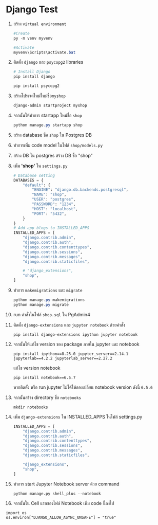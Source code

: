 # Django Test

1. สร้าง `virtual environment`
    
    ```powershell
    #Create
    py -m venv myvenv
    
    #Activate
    myvenv\Scripts\activate.bat
    ```
    
2. ติดตั้ง `django` และ `psycopg2` libraries
    
    ```powershell
    # Install Django
    pip install django
    
    pip install psycopg2
    ```
    
3. สร้างโปรเจคใหม่ใหม่ชื่อ`myshop`
    
    ```powershell
    django-admin startproject myshop
    ```
    
4. จากนั้นให้ทำการ startapp ใหม่ชื่อ `shop`
    
    ```powershell
    python manage.py startapp shop
    ```
    
5. สร้าง database ชื่อ `shop` ใน Postgres DB
6. ทำการเพิ่ม code model ในไฟล์ `shop/models.py`
7. สร้าง DB ใน postgres  สร้าง DB ชื่อ "shop"
8. เพิ่ม **'shop'** ใน `settings.py`
    
    ```python
    # Database setting
    DATABASES = {
        "default": {
            "ENGINE": "django.db.backends.postgresql",
            "NAME": "shop",
            "USER": "postgres",
            "PASSWORD": "1234",
            "HOST": "localhost",
            "PORT": "5432",
        }
    }
    # Add app blogs to INSTALLED_APPS
    INSTALLED_APPS = [
        "django.contrib.admin",
        "django.contrib.auth",
        "django.contrib.contenttypes",
        "django.contrib.sessions",
        "django.contrib.messages",
        "django.contrib.staticfiles",
    
        # "django_extensions",
        "shop",
    ]
    ```
    
9. ทำการ `makemigrations` และ `migrate`
    
    ```powershell
    python manage.py makemigrations
    python manage.py migrate
    ```
    
10. run คำสั่งในไฟล์ `shop.sql` ใน PgAdmin4
11. ติดตั้ง `django-extensions` และ `jupyter notebook` ด้วยคำสั่ง
    
    ```
    pip install django-extensions ipython jupyter notebook
    ```
    
12. จากนั้นให้แก้ไข version ของ package ภายใน jupyter และ notebook
    
    ```
    pip install ipython==8.25.0 jupyter_server==2.14.1 jupyterlab==4.2.2 jupyterlab_server==2.27.2
    ```
    
    แก้ไข version notebook
    
    ```
    pip install notebook==6.5.7
    ```
    
    หากติดตั้ง หรือ run jupyter ไม่ได้ให้ลองเปลี่ยน notebook version ดังนี้ `6.5.6`
    
13. จากนั้นสร้าง directory ชื่อ `notebooks`
    
    ```
    mkdir notebooks
    ```
    
14. เพิ่ม `django-extensions` ใน INSTALLED_APPS ในไฟล์ settings.py
    
    ```python
    INSTALLED_APPS = [
        "django.contrib.admin",
        "django.contrib.auth",
        "django.contrib.contenttypes",
        "django.contrib.sessions",
        "django.contrib.messages",
        "django.contrib.staticfiles",
    
        "django_extensions",
        "shop",
    ]
    ```
    
15. ทำการ start Jupyter Notebook server ด้วย command
    
    ```
    python manage.py shell_plus --notebook
    ```
    
16. จากนั้นใน Cell แรกของไฟล์ Notebook เพิ่ม code นี้ลงไป

```
import os
os.environ["DJANGO_ALLOW_ASYNC_UNSAFE"] = "true"
```